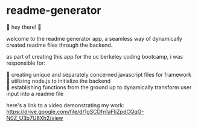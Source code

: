 # readme-generator

🌸 hey there! 🌸

welcome to the readme generator app, a seamless way of dynamically created readme files through the backend. 

as part of creating this app for the uc berkeley coding bootcamp, i was responsible for:

🍓 creating unique and separately concerned javascript files for framework <br />
🍓 utilizing node.js to initialize the backend <br />
🍓 establishing functions from the ground up to dynamically transform user input into a readme file <br />

here's a link to a video demonstrating my work: <a href="https://drive.google.com/file/d/1gSCDfn1aFIiZpdCQqG-N0Z_U3b7U8Xh2/view">https://drive.google.com/file/d/1gSCDfn1aFIiZpdCQqG-N0Z_U3b7U8Xh2/view</a>
